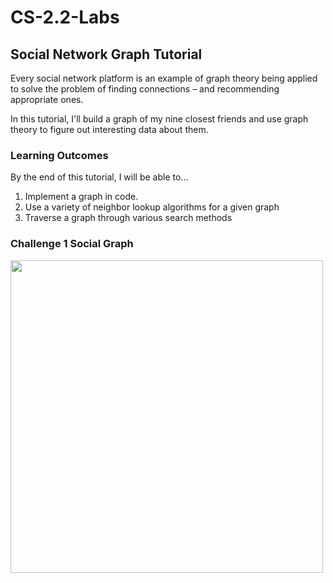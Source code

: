 # CS-2.2-Labs

## Social Network Graph Tutorial
Every social network platform is an example of graph theory being applied to solve the problem of finding connections – and recommending appropriate ones.

In this tutorial, I'll build a graph of my nine closest friends and use graph theory to figure out interesting data about them.

### Learning Outcomes
By the end of this tutorial, I will be able to...

1. Implement a graph in code.
1. Use a variety of neighbor lookup algorithms for a given graph
1. Traverse a graph through various search methods


### Challenge 1 Social Graph
<img src= "Images/friends_graph.JPG" width = 500 height = 500> </img>
